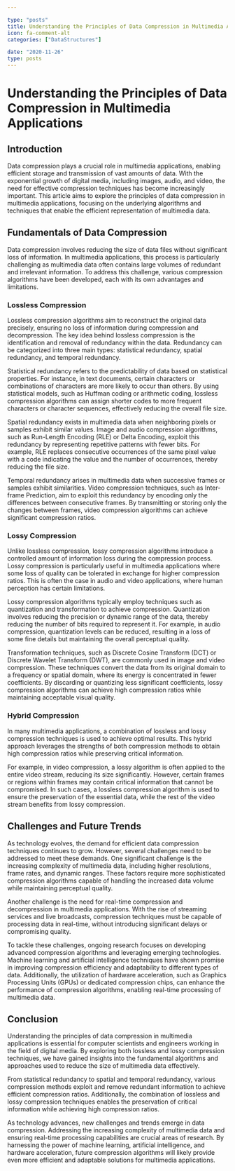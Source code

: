 ```yaml
---

type: "posts"
title: Understanding the Principles of Data Compression in Multimedia Applications
icon: fa-comment-alt
categories: ["DataStructures"]

date: "2020-11-26"
type: posts
---
```





# Understanding the Principles of Data Compression in Multimedia Applications

## Introduction

Data compression plays a crucial role in multimedia applications, enabling efficient storage and transmission of vast amounts of data. With the exponential growth of digital media, including images, audio, and video, the need for effective compression techniques has become increasingly important. This article aims to explore the principles of data compression in multimedia applications, focusing on the underlying algorithms and techniques that enable the efficient representation of multimedia data.

## Fundamentals of Data Compression

Data compression involves reducing the size of data files without significant loss of information. In multimedia applications, this process is particularly challenging as multimedia data often contains large volumes of redundant and irrelevant information. To address this challenge, various compression algorithms have been developed, each with its own advantages and limitations.

### Lossless Compression

Lossless compression algorithms aim to reconstruct the original data precisely, ensuring no loss of information during compression and decompression. The key idea behind lossless compression is the identification and removal of redundancy within the data. Redundancy can be categorized into three main types: statistical redundancy, spatial redundancy, and temporal redundancy.

Statistical redundancy refers to the predictability of data based on statistical properties. For instance, in text documents, certain characters or combinations of characters are more likely to occur than others. By using statistical models, such as Huffman coding or arithmetic coding, lossless compression algorithms can assign shorter codes to more frequent characters or character sequences, effectively reducing the overall file size.

Spatial redundancy exists in multimedia data when neighboring pixels or samples exhibit similar values. Image and audio compression algorithms, such as Run-Length Encoding (RLE) or Delta Encoding, exploit this redundancy by representing repetitive patterns with fewer bits. For example, RLE replaces consecutive occurrences of the same pixel value with a code indicating the value and the number of occurrences, thereby reducing the file size.

Temporal redundancy arises in multimedia data when successive frames or samples exhibit similarities. Video compression techniques, such as Inter-frame Prediction, aim to exploit this redundancy by encoding only the differences between consecutive frames. By transmitting or storing only the changes between frames, video compression algorithms can achieve significant compression ratios.

### Lossy Compression

Unlike lossless compression, lossy compression algorithms introduce a controlled amount of information loss during the compression process. Lossy compression is particularly useful in multimedia applications where some loss of quality can be tolerated in exchange for higher compression ratios. This is often the case in audio and video applications, where human perception has certain limitations.

Lossy compression algorithms typically employ techniques such as quantization and transformation to achieve compression. Quantization involves reducing the precision or dynamic range of the data, thereby reducing the number of bits required to represent it. For example, in audio compression, quantization levels can be reduced, resulting in a loss of some fine details but maintaining the overall perceptual quality.

Transformation techniques, such as Discrete Cosine Transform (DCT) or Discrete Wavelet Transform (DWT), are commonly used in image and video compression. These techniques convert the data from its original domain to a frequency or spatial domain, where its energy is concentrated in fewer coefficients. By discarding or quantizing less significant coefficients, lossy compression algorithms can achieve high compression ratios while maintaining acceptable visual quality.

### Hybrid Compression

In many multimedia applications, a combination of lossless and lossy compression techniques is used to achieve optimal results. This hybrid approach leverages the strengths of both compression methods to obtain high compression ratios while preserving critical information.

For example, in video compression, a lossy algorithm is often applied to the entire video stream, reducing its size significantly. However, certain frames or regions within frames may contain critical information that cannot be compromised. In such cases, a lossless compression algorithm is used to ensure the preservation of the essential data, while the rest of the video stream benefits from lossy compression.

## Challenges and Future Trends

As technology evolves, the demand for efficient data compression techniques continues to grow. However, several challenges need to be addressed to meet these demands. One significant challenge is the increasing complexity of multimedia data, including higher resolutions, frame rates, and dynamic ranges. These factors require more sophisticated compression algorithms capable of handling the increased data volume while maintaining perceptual quality.

Another challenge is the need for real-time compression and decompression in multimedia applications. With the rise of streaming services and live broadcasts, compression techniques must be capable of processing data in real-time, without introducing significant delays or compromising quality.

To tackle these challenges, ongoing research focuses on developing advanced compression algorithms and leveraging emerging technologies. Machine learning and artificial intelligence techniques have shown promise in improving compression efficiency and adaptability to different types of data. Additionally, the utilization of hardware acceleration, such as Graphics Processing Units (GPUs) or dedicated compression chips, can enhance the performance of compression algorithms, enabling real-time processing of multimedia data.

## Conclusion

Understanding the principles of data compression in multimedia applications is essential for computer scientists and engineers working in the field of digital media. By exploring both lossless and lossy compression techniques, we have gained insights into the fundamental algorithms and approaches used to reduce the size of multimedia data effectively.

From statistical redundancy to spatial and temporal redundancy, various compression methods exploit and remove redundant information to achieve efficient compression ratios. Additionally, the combination of lossless and lossy compression techniques enables the preservation of critical information while achieving high compression ratios.

As technology advances, new challenges and trends emerge in data compression. Addressing the increasing complexity of multimedia data and ensuring real-time processing capabilities are crucial areas of research. By harnessing the power of machine learning, artificial intelligence, and hardware acceleration, future compression algorithms will likely provide even more efficient and adaptable solutions for multimedia applications.